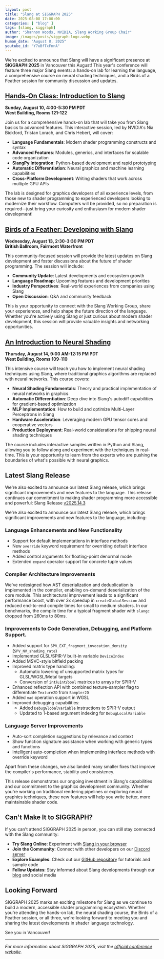 ```yaml
---
layout: post
title: "Slang at SIGGRAPH 2025"
date: 2025-08-08 17:00:00
categories: [ "blog" ]
tags: [slang, siggraph]
author: "Shannon Woods, NVIDIA, Slang Working Group Chair"
image: /images/posts/siggraph-logo.webp
human_date: "August 8, 2025"
youtube_id: "Y7uBfTxFnnA"
---
```


We're excited to announce that Slang will have a significant presence at **SIGGRAPH 2025** in Vancouver this August! This year's conference will feature three major Slang events: a hands-on lab for learning the language, a comprehensive course on neural shading techniques, and a Birds of a Feather session for community discussion and updates.

## [Hands-On Class: Introduction to Slang](https://s2025.conference-schedule.org/?post_type=page&p=14&id=gensubcur_104&sess=sess287)

**Sunday, August 10, 4:00-5:30 PM PDT**  
**West Building, Rooms 121-122**

Join us for a comprehensive hands-on lab that will take you from Slang basics to advanced features. This interactive session, led by NVIDIA's Nia Bickford, Tristan Lorach, and Chris Hebert, will cover:

- **Language Fundamentals**: Modern shader programming constructs and syntax
- **Advanced Features**: Modules, generics, and interfaces for scalable code organization
- **SlangPy Integration**: Python-based development and rapid prototyping
- **Automatic Differentiation**: Neural graphics and machine learning capabilities
- **Cross-Platform Development**: Writing shaders that work across multiple GPU APIs

The lab is designed for graphics developers of all experience levels, from those new to shader programming to experienced developers looking to modernize their workflow. Computers will be provided, so no preparation is required—just bring your curiosity and enthusiasm for modern shader development!

## [Birds of a Feather: Developing with Slang](https://s2025.conference-schedule.org/?post_type=page&p=14&id=bof_177&sess=sess558)

**Wednesday, August 13, 2:30-3:30 PM PDT**  
**British Ballroom, Fairmont Waterfront**

This community-focused session will provide the latest updates on Slang development and foster discussions about the future of shader programming. The session will include:

- **Community Update**: Latest developments and ecosystem growth
- **Language Roadmap**: Upcoming features and development priorities
- **Industry Perspectives**: Real-world experiences from companies using Slang
- **Open Discussion**: Q&A and community feedback

This is your opportunity to connect with the Slang Working Group, share your experiences, and help shape the future direction of the language. Whether you're actively using Slang or just curious about modern shader development, this session will provide valuable insights and networking opportunities.

## [An Introduction to Neural Shading](https://s2025.conference-schedule.org/?post_type=page&p=14&id=gensub_420&sess=sess208)

**Thursday, August 14, 9:00 AM-12:15 PM PDT**  
**West Building, Rooms 109-110**

This intensive course will teach you how to implement neural shading techniques using Slang, where traditional graphics algorithms are replaced with neural networks. This course covers:

- **Neural Shading Fundamentals**: Theory and practical implementation of neural networks in graphics
- **Automatic Differentiation**: Deep dive into Slang's autodiff capabilities for gradient-based optimization
- **MLP Implementation**: How to build and optimize Multi-Layer Perceptrons in Slang
- **Hardware Acceleration**: Leveraging modern GPU tensor cores and cooperative vectors
- **Production Deployment**: Real-world considerations for shipping neural shading techniques

The course includes interactive samples written in Python and Slang, allowing you to follow along and experiment with the techniques in real-time. This is your opportunity to learn from the experts who are pushing the boundaries of what's possible with neural graphics.

## Latest Slang Release

We're also excited to announce our latest Slang release, which brings significant improvements and new features to the language. This release continues our commitment to making shader programming more accessible and powerful: Slang Release [v2025.14.3](https://github.com/shader-slang/slang/releases/tag/v2025.14.3)

We're also excited to announce our latest Slang release, which brings significant improvements and new features to the language, including:

### Language Enhancements and New Functionality

* Support for default implementations in interface methods
* New `override` keyword requirement for overriding default interface methods
* Added control arguments for floating-point denormal mode
* Extended `expand` operator support for concrete tuple values

### Compiler Architecture Improvements

We've redesigned how AST deserialization and deduplication is implemented in the compiler, enabling on-demand deserialization of the core module. This architectural improvement leads to a significant performance boost, with over 3x speedup in `createGlobalSession` and reduced end-to-end compile times for small to medium shaders. In our benchmarks, the compile time for a typical fragment shader with `slangc` dropped from 260ms to 80ms.

### Improvements to Code Generation, Debugging, and Platform Support.

* Added support for `SPV_EXT_fragment_invocation_density` (`SPV_NV_shading_rate`)
* Implemented GLSL/SPIR-V built-in variable `DeviceIndex`
* Added MSVC-style bitfield packing
* Improved matrix type handling:
  - Automatic lowering of unsupported matrix types for GLSL/WGSL/Metal targets
  - Conversion of `int`/`uint`/`bool` matrices to arrays for SPIR-V
* Enhanced reflection API with combined texture-sampler flag to differentiate `Texture2D` from `Sampler2D`
* Added `mad` operation support in WGSL
* Improved debugging capabilities:
  - Added `DebugGlobalVariable` instructions to SPIR-V output
  - Updated to 1-based argument indexing for `DebugLocalVariable`

### Language Server Improvements

* Auto-sort completion suggestions by relevance and context   
* Show function signature assistance when working with generic types and functions  
* Intelligent auto-completion when implementing interface methods with override keyword

Apart from these changes, we also landed many smaller fixes that improve the compiler's performance, stability and consistency.

This release demonstrates our ongoing investment in Slang's capabilities and our commitment to the graphics development community. Whether you're working on traditional rendering pipelines or exploring neural graphics techniques, these new features will help you write better, more maintainable shader code.

## Can't Make It to SIGGRAPH?

If you can't attend SIGGRAPH 2025 in person, you can still stay connected with the Slang community:

- **Try Slang Online**: Experiment with [Slang in your browser](https://shader-slang.org/slang-playground)
- **Join the Community**: Connect with other developers on our [Discord server](https://khr.io/slangdiscord)
- **Explore Examples**: Check out our [GitHub repository](https://github.com/shader-slang/slang) for tutorials and sample code
- **Follow Updates**: Stay informed about Slang developments through our [blog](https://shader-slang.com/blog) and social media

## Looking Forward

SIGGRAPH 2025 marks an exciting milestone for Slang as we continue to build a modern, accessible shader programming ecosystem. Whether you're attending the hands-on lab, the neural shading course, the Birds of a Feather session, or all three, we're looking forward to meeting you and sharing the latest developments in shader language technology.

See you in Vancouver!

---

*For more information about SIGGRAPH 2025, visit the [official conference website](https://s2025.siggraph.org/).* 

